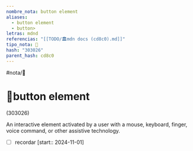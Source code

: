 ```yaml
---
nombre_nota: button element
aliases:
  - button element
  - button>
letras: mdnd
referencias: "[[TODO/🏛️mdn docs (cd8c0).md]]"
tipo_nota: 📑
hash: "303026"
parent_hash: cd8c0
---
```


#nota/📑

# 📑button element
<div class="hash">(303026)</div>


An interactive element activated by a user with a mouse, keyboard, finger, voice command, or other assistive technology.



- [ ] recordar  [start:: 2024-11-01]
